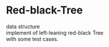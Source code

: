 # Red-black-Tree
data structure  
implement of left-leaning red-black Tree   
with some test cases.
